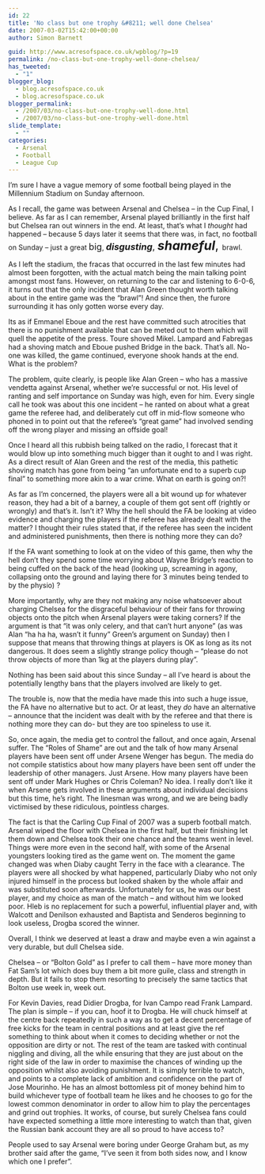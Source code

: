 ```yaml
---
id: 22
title: 'No class but one trophy &#8211; well done Chelsea'
date: 2007-03-02T15:42:00+00:00
author: Simon Barnett

guid: http://www.acresofspace.co.uk/wpblog/?p=19
permalink: /no-class-but-one-trophy-well-done-chelsea/
has_tweeted:
  - "1"
blogger_blog:
  - blog.acresofspace.co.uk
  - blog.acresofspace.co.uk
blogger_permalink:
  - /2007/03/no-class-but-one-trophy-well-done.html
  - /2007/03/no-class-but-one-trophy-well-done.html
slide_template:
  - ""
categories:
  - Arsenal
  - Football
  - League Cup
---
```

I&#8217;m sure I have a vague memory of some football being played in the Millennium Stadium on Sunday afternoon.

As I recall, the game was between Arsenal and Chelsea &#8211; in the Cup Final, I believe. As far as I can remember, Arsenal played brilliantly in the first half but Chelsea ran out winners in the end. At least, that&#8217;s what I <span style="font-style: italic">thought </span>had happened &#8211; because 5 days later it seems that there was, in fact, no football on Sunday &#8211; just a great <span style="font-size: 130%">big</span>, <span style="font-size: 130%"><span style="font-weight: bold; font-style: italic">disgusting</span>, </span><span style="font-size: 180%"><span style="font-weight: bold; font-style: italic">shameful</span>, </span>brawl.

<!--more-->

As I left the stadium, the fracas that occurred in the last few minutes had almost been forgotten, with the actual match being the main talking point amongst most fans. However, on returning to the car and listening to 6-0-6, it turns out that the only incident that Alan Green thought worth talking about in the entire game was the &#8220;brawl&#8221;! And since then, the furore surrounding it has only gotten worse every day.

Its as if Emmanel Eboue and the rest have committed such atrocities that there is no punishment available that can be meted out to them which will quell the appetite of the press. Toure shoved Mikel. Lampard and Fabregas had a shoving match and Eboue pushed Bridge in the back. That&#8217;s all. No-one was killed, the game continued, everyone shook hands at the end. What is the problem?

The problem, quite clearly, is people like Alan Green &#8211; who has a massive vendetta against Arsenal, whether we&#8217;re successful or not. His level of ranting and self importance on Sunday was high, even for him. Every single call he took was about this one incident &#8211; he ranted on about what a great game the referee had, and deliberately cut off in mid-flow someone who phoned in to point out that the referee&#8217;s &#8220;great game&#8221; had involved sending off the wrong player and missing an offside goal!

Once I heard all this rubbish being talked on the radio, I forecast that it would blow up into something much bigger than it ought to and I was right. As a direct result of Alan Green and the rest of the media, this pathetic shoving match has gone from being &#8220;an unfortunate end to a superb cup final&#8221; to something more akin to a war crime. What on earth is going on?!

As far as I&#8217;m concerned, the players were all a bit wound up for whatever reason, they had a bit of a barney, a couple of them got sent off (rightly or wrongly) and that&#8217;s it. Isn&#8217;t it? Why the hell should the FA be looking at video evidence and charging the players if the referee has already dealt with the matter? I thought their rules stated that, if the referee has seen the incident and administered punishments, then there is nothing more they can do?

If the FA want something to look at on the video of this game, then why the hell don&#8217;t they spend some time worrying about Wayne Bridge&#8217;s reaction to being cuffed on the back of the head (looking up, screaming in agony, collapsing onto the ground and laying there for 3 minutes being tended to by the physio) ?

More importantly, why are they not making any noise whatsoever about charging Chelsea for the disgraceful behaviour of their fans for throwing objects onto the pitch when Arsenal players were taking corners? If the argument is that &#8220;it was only celery, and that can&#8217;t hurt anyone&#8221; (as was Alan &#8220;ha ha ha, wasn&#8217;t it funny&#8221; Green&#8217;s argument on Sunday) then I suppose that means that throwing things at players is OK as long as its not dangerous. It does seem a slightly strange policy though &#8211; &#8220;please do not throw objects of more than 1kg at the players during play&#8221;.

Nothing has been said about this since Sunday &#8211; all I&#8217;ve heard is about the potentially lengthy bans that the players involved are likely to get.

The trouble is, now that the media have made this into such a huge issue, the FA have no alternative but to act. Or at least, they <span style="font-style: italic">do</span> have an alternative &#8211; announce that the incident was dealt with by the referee and that there is nothing more they can do- but they are too spineless to use it.

So, once again, the media get to control the fallout, and once again, Arsenal suffer. The &#8220;Roles of Shame&#8221; are out and the talk of how many Arsenal players have been sent off under Arsene Wenger has begun. The media do not compile statistics about how many players have been sent off under the leadership of other managers. Just Arsene. How many players have been sent off under Mark Hughes or Chris Coleman? No idea. I really don&#8217;t like it when Arsene gets involved in these arguments about individual decisions but this time, he&#8217;s right. The linesman was wrong, and we are being badly victimised by these ridiculous, pointless charges.

The fact is that the Carling Cup Final of 2007 was a superb football match. Arsenal wiped the floor with Chelsea in the first half, but their finishing let them down and Chelsea took their one chance and the teams went in level. Things were more even in the second half, with some of the Arsenal youngsters looking tired as the game went on. The moment the game changed was when Diaby caught Terry in the face with a clearance. The players were all shocked by what happened, particularly Diaby who not only injured himself in the process but looked shaken by the whole affair and was substituted soon afterwards. Unfortunately for us, he was our best player, and my choice as man of the match &#8211; and without him we looked poor. Hleb is no replacement for such a powerful, influential player and, with Walcott and Denilson exhausted and Baptista and Senderos beginning to look useless, Drogba scored the winner.

Overall, I think we deserved at least a draw and maybe even a win against a very durable, but dull Chelsea side.

Chelsea &#8211; or &#8220;Bolton Gold&#8221; as I prefer to call them &#8211; have more money than Fat Sam&#8217;s lot which does buy them a bit more guile, class and strength in depth. But it fails to stop them resorting to precisely the same tactics that Bolton use week in, week out.

For Kevin Davies, read Didier Drogba, for Ivan Campo read Frank Lampard. The plan is simple &#8211; if you can, hoof it to Drogba. He will chuck himself at the centre back repeatedly in such a way as to get a decent percentage of free kicks for the team in central positions and at least give the ref something to think about when it comes to deciding whether or not the opposition are dirty or not. The rest of the team are tasked with continual niggling and diving, all the while ensuring that they are just about on the right side of the law in order to maximise the chances of winding up the opposition whilst also avoiding punishment. It is simply terrible to watch, and points to a complete lack of ambition and confidence on the part of Jose Mourinho. He has an almost bottomless pit of money behind him to build whichever type of football team he likes and he chooses to go for the lowest common denominator in order to allow him to play the percentages and grind out trophies. It works, of course, but surely Chelsea fans could have expected something a little more interesting to watch than that, given the Russian bank account they are all so proud to have access to?

People used to say Arsenal were boring under George Graham but, as my brother said after the game, &#8220;I&#8217;ve seen it from both sides now, and I know which one I prefer&#8221;.
